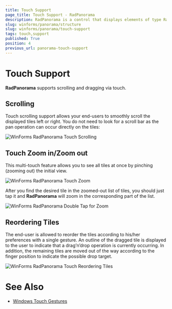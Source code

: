 ```yaml
---
title: Touch Support
page_title: Touch Support - RadPanorama
description: RadPanorama is a control that displays elements of type RadTileElement in a mosaic manner.
slug: winforms/panorama/structure
slug: winforms/panorama/touch-support
tags: touch,support
published: True
position: 4
previous_url: panorama-touch-support
---
```


# Touch Support

**RadPanorama** supports scrolling and dragging via touch.

## Scrolling

Touch scrolling support allows your end-users to smoothly scroll the displayed tiles left or right. You do not need to look for a scroll bar as the pan operation can occur directly on the tiles: 

![WinForms RadPanorama Touch Scrolling](images/panorama-touch-support001.png)

## Touch Zoom in/Zoom out

This multi-touch feature allows you to see all tiles at once by pinching (zooming out) the initial view. 

![WinForms RadPanorama Touch Zoom](images/panorama-touch-support002.png)

After you find the desired tile in the zoomed-out list of tiles, you should just tap it and **RadPanorama** will zoom in the corresponding part of the list.

![WinForms RadPanorama Double Tap for Zoom](images/panorama-touch-support003.png)

## Reordering Tiles

The end-user is allowed to reorder the tiles according to his/her preferences with a single gesture. An outline of the dragged tile is displayed to the user to indicate that a drag’n’drop operation is currently occurring. In addition, the remaining tiles are moved out of the way according to the finger position to indicate the possible drop target.

![WinForms RadPanorama Touch Reordering Tiles](images/panorama-touch-support004.png)

# See Also

* [Windows Touch Gestures](http://msdn.microsoft.com/en-us/library/windows/desktop/dd940543(v=vs.85).aspx)
